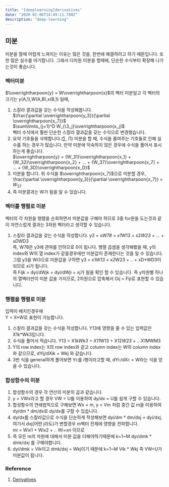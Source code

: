 ```yaml
---
title: "[deeplearning]derivatives"
date: "2020-02-06T14:49:11.780Z"
description: "deep-learning"
---
```


## 미분

미분을 할때 어렵게 느껴지는 이유는 많은 것을, 한번에 해결하려고 하기 때문입니다. 또한 많은 실수를 야기합니다.
그래서 다차원 미분을 할때에, 단순한 수식부터 확장해 나가는것이 좋습니다.

### 벡터미분

$\\overrightharpoon{y} = W\overrightharpoon{x}$의 벡터 미분일고 각 벡터의 크기는 y(A,1),W(A,B),x(B,1) 일때,

1. 스칼라 결과값을 갖는 수식을 작성해봅니다.  
   $\frac{\partial \overrightharpoon{y_3}}{\partial \overrightharpoon{x_7}}$  
   $\sum\limits_{j=1}^D W_{\3_j}\overrightharpoon{x_j}$  
   벡터 수식에서 훨씬 단순한 스칼라 결과값을 갖는 수식으로 변경했습니다.
2. 요약 기호들을 삭제합니다.($\sum$, $\prod$)
   미분을 할 때, 수식을 줄여주는 기호들로 인해 실수를 하는 경우가 많습니다. 만약 미분에 익숙하지 않은 경우에 수식을 풀어서 표시하는게 좋습니다.  
   $\overrightharpoon{y} = {W_31}\overrightharpoon{x_1} + {W_32}\overrightharpoon{x_2} + ... + {W_37}\overrightharpoon{x_7} + ... + {W_3D}\overrightharpoon{x_D}$
3. 미분을 합니다.
   위 수식을 $\overrightharpoon{x_7}$으로 미분할 경우, \frac{\partial \overrightharpoon{y_3}}{\partial \overrightharpoon{x_7}} = ${W_37}$
4. 즉 미분결과는 W가 됨을 알 수 있습니다.

### 벡터를 행렬로 미분

벡터의 각 차원을 행렬을 순회하면서 미분값을 구해야 하므로 3중 for문을 도는것과 같이 자연스럽게 결과는 3차원 벡터라고 생각할 수 있습니다.

1. 스칼라 결과값을 갖는 수식을 작성합니다.
   y3 = x*W78 = x1*W13 + x2*W23 + ... + xD*WD3  
   즉, W78은 y3에 관여를 안하므로 0이 됩니다. 행렬 곱셈을 생각해봤을 때, y의 index와 W의 열 index가 같을경우에만 미분값이 존재한다는 것을 알 수 있습니다.
   그럼 y3을 Wi3으로 미분값을 구하면 y3 = x1*W13 + x2*W23 + .. + xD\*WD3이 되므로 xi가 됩니다.  
   즉 Fijk = dyi/dWjk = dyi/dWji = xj가 됨을 확인 할 수 있습니다. 즉 y차원별 하나의 열벡터만이 미분 값을 가지므로, 2차원으로 압축해서
   Gij = Fiji로 표현할 수 있습니다.

### 행렬을 행렬로 미분

입력이 배치인경우에  
 Y = X\*W로 표현이 가능합니다.

1. 스칼라 결과값을 갖는 수식을 작성합니다.
   Y13에 영향을 줄 수 있는 입력값은 X1k\*Wk3입니다.
2. 수식을 풀어서 적습니다.
   Y13 = X1k*Wk3 = X11*W13 + X12*W23 + .. X1M*WM3
3. Y의 row index는 X의 row index와 같고 column index는 W의 column index와 같으므로, dYij/dXik = Wkj 와 같습니다.
4. 3번 식을 general하게 풀어보면 Yi:를 i행이라고할 때, dYi:/dXi: = W라는 식을 얻을 수 있습니다.

### 합성함수의 미분

1. 합성함수의 경우 각 연산의 미분의 곱과 같습니다.
2. y = VWx라고 할 경우 VW = U를 이용하여 dy/dx = U를 쉽게 구할 수 있습니다.
3. 합성함수의 연쇄법칙으로 구해보면 Wx = m, y = Vm 처럼 중간 값 m을 이용하여 dy/dm \* dm/dx로 dy/dx를 구할 수 있습니다.
4. dy/dx를 스칼라값으로 수식을 단순하게 작성해보면 dyi/dm \* dm/dxj = dyi/dxj, 여기서 dxj(어떤 j라도)가 변할경우 m벡터 전체에 영향을 전파합니다.  
   mi = Wix1 + Wix2 + .. Wi+xn 이므로
5. 즉 모든 m의 차원에 대해서 미분 값을 더해야하기때문에 k=1~M dyi/dmk \* dmk/dxj 를 구해야합니다.
6. dyi/dmk = Vik이고 dmk/dxj = Wkj이기 때문에 k=1~M Vik \* Wkj 즉 VW=U가 미분값이 됩니다.

### Reference

1. [Derivatives](http://cs231n.stanford.edu/vecDerivs.pdf)
